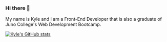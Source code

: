 ### Hi there 👋

My name is Kyle and I am a Front-End Developer that is also a graduate of Juno College's Web Development Bootcamp. 

[![Kyle's GitHub stats](https://github-readme-stats.vercel.app/api?username=KyleKHL)](https://github.com/anuraghazra/github-readme-stats)
